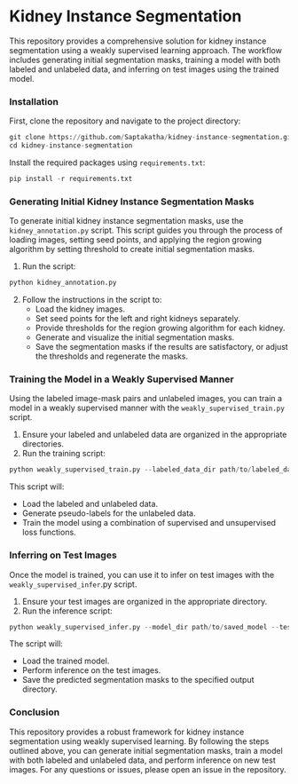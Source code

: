 # Kidney Instance Segmentation

This repository provides a comprehensive solution for kidney instance segmentation using a weakly supervised learning approach. The workflow includes generating initial segmentation masks, training a model with both labeled and unlabeled data, and inferring on test images using the trained model.

### Installation <a name="install"></a>
First, clone the repository and navigate to the project directory:
```python
git clone https://github.com/Saptakatha/kidney-instance-segmentation.git
cd kidney-instance-segmentation
```

Install the required packages using ```requirements.txt```:
```python
pip install -r requirements.txt
```

### Generating Initial Kidney Instance Segmentation Masks <a name="generate_masks"></a>
To generate initial kidney instance segmentation masks, use the `kidney_annotation.py` script. This script guides you through the process of loading images, setting seed points, and applying the region growing algorithm by setting threshold to create initial segmentation masks.

1. Run the script:
```bash
python kidney_annotation.py
```
2. Follow the instructions in the script to:
    + Load the kidney images.
    + Set seed points for the left and right kidneys separately.
    + Provide thresholds for the region growing algorithm for each kidney.
    + Generate and visualize the initial segmentation masks.
    + Save the segmentation masks if the results are satisfactory, or adjust the thresholds and regenerate the masks.

### Training the Model in a Weakly Supervised Manner <a name="train_model"></a>
Using the labeled image-mask pairs and unlabeled images, you can train a model in a weakly supervised manner with the ```weakly_supervised_train.py``` script.

1. Ensure your labeled and unlabeled data are organized in the appropriate directories.
2. Run the training script:
```python
python weakly_supervised_train.py --labeled_data_dir path/to/labeled_data --unlabeled_data_dir path/to/unlabeled_data --output_model_dir path/to/save_model
```
This script will:
+ Load the labeled and unlabeled data.
+ Generate pseudo-labels for the unlabeled data.
+ Train the model using a combination of supervised and unsupervised loss functions.

### Inferring on Test Images <a name="infer_model"></a>
Once the model is trained, you can use it to infer on test images with the ```weakly_supervised_infer```.py script.

1. Ensure your test images are organized in the appropriate directory.
2. Run the inference script:
```python
python weakly_supervised_infer.py --model_dir path/to/saved_model --test_data_dir path/to/test_data --output_dir path/to/save_predictions
```
The script will:
+ Load the trained model.
+ Perform inference on the test images.
+ Save the predicted segmentation masks to the specified output directory.

###  Conclusion <a name="conclusion"></a>
This repository provides a robust framework for kidney instance segmentation using weakly supervised learning. By following the steps outlined above, you can generate initial segmentation masks, train a model with both labeled and unlabeled data, and perform inference on new test images. For any questions or issues, please open an issue in the repository.